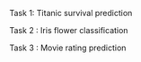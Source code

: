Task 1: Titanic survival prediction

Task 2 : Iris flower classification

Task 3 : Movie rating prediction
